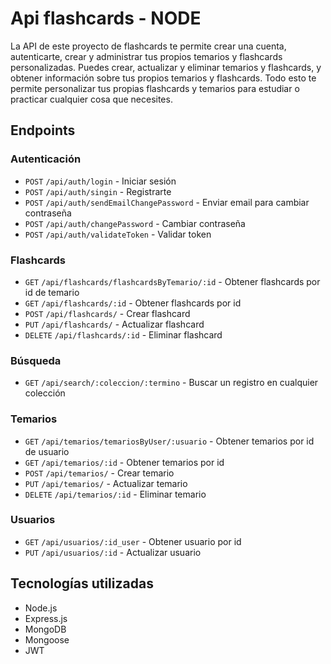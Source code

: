 # Api flashcards - NODE

La API de este proyecto de flashcards te permite crear una cuenta, autenticarte, crear y administrar tus propios temarios y flashcards personalizadas. Puedes crear, actualizar y eliminar temarios y flashcards, y obtener información sobre tus propios temarios y flashcards. Todo esto te permite personalizar tus propias flashcards y temarios para estudiar o practicar cualquier cosa que necesites.

## Endpoints

### Autenticación

- `POST` `/api/auth/login` - Iniciar sesión
- `POST` `/api/auth/singin` - Registrarte
- `POST` `/api/auth/sendEmailChangePassword` - Enviar email para cambiar contraseña
- `POST` `/api/auth/changePassword` - Cambiar contraseña
- `POST` `/api/auth/validateToken` - Validar token

### Flashcards

- `GET` `/api/flashcards/flashcardsByTemario/:id` - Obtener flashcards por id de temario
- `GET` `/api/flashcards/:id` - Obtener flashcards por id
- `POST` `/api/flashcards/` - Crear flashcard
- `PUT` `/api/flashcards/` - Actualizar flashcard
- `DELETE` `/api/flashcards/:id` - Eliminar flashcard

### Búsqueda

- `GET` `/api/search/:coleccion/:termino` - Buscar un registro en cualquier colección

### Temarios

- `GET` `/api/temarios/temariosByUser/:usuario` - Obtener temarios por id de usuario
- `GET` `/api/temarios/:id` - Obtener temarios por id
- `POST` `/api/temarios/` - Crear temario
- `PUT` `/api/temarios/` - Actualizar temario
- `DELETE` `/api/temarios/:id` - Eliminar temario

### Usuarios

- `GET` `/api/usuarios/:id_user` - Obtener usuario por id
- `PUT` `/api/usuarios/:id` - Actualizar usuario


## Tecnologías utilizadas
- Node.js
- Express.js
- MongoDB
- Mongoose
- JWT